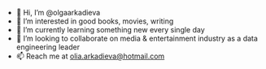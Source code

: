 - 👋 Hi, I’m @olgaarkadieva
- 👀 I’m interested in good books, movies, writing
- 🌱 I’m currently learning something new every single day
- 💞️ I’m looking to collaborate on media & entertainment industry as a data engineering leader
- 📫 Reach me at olia.arkadieva@hotmail.com

<!---
olgaarkadieva/olgaarkadieva is a ✨ special ✨ repository because its `README.md` (this file) appears on your GitHub profile.
You can click the Preview link to take a look at your changes.
--->
